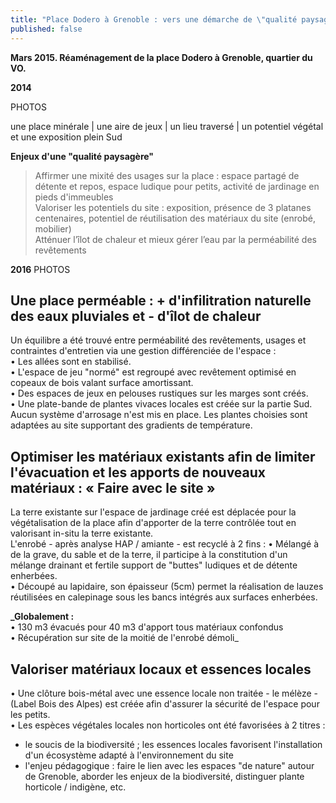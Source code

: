 ```yaml
---
title: "Place Dodero à Grenoble : vers une démarche de \"qualité paysagère\" ?"
published: false
---
```

 
**Mars 2015. Réaménagement de la place Dodero à Grenoble, quartier du VO.**  

**2014**

PHOTOS  

une place minérale | une aire de jeux | un lieu traversé | un potentiel végétal et une exposition plein Sud

**Enjeux d'une "qualité paysagère"**  
> Affirmer une mixité des usages sur la place : espace partagé de détente et repos, espace ludique pour petits, activité de jardinage en pieds d'immeubles  
> Valoriser les potentiels du site : exposition, présence de 3 platanes centenaires, potentiel de réutilisation des matériaux du site (enrobé, mobilier)  
> Atténuer l’îlot de chaleur et mieux gérer l’eau par la perméabilité des revêtements

**2016**
PHOTOS
## Une place perméable : + d'infilitration naturelle des eaux pluviales et - d'îlot de chaleur
Un équilibre a été trouvé entre perméabilité des revêtements, usages et contraintes d'entretien via une gestion différenciée de l'espace :  
• Les allées sont en stabilisé.  
• L'espace de jeu "normé" est regroupé avec revêtement optimisé en copeaux de bois valant surface amortissant.  
• Des espaces de jeux en pelouses rustiques sur les marges sont créés.  
• Une plate-bande de plantes vivaces locales est créée sur la partie Sud.
Aucun système d'arrosage n'est mis en place. Les plantes choisies sont adaptées au site supportant des gradients de température.

## Optimiser les matériaux existants afin de limiter l'évacuation et les apports de nouveaux matériaux : « Faire avec le site »
La terre existante sur l'espace de jardinage créé est déplacée pour la végétalisation de la place afin d'apporter de la terre contrôlée tout en valorisant in-situ la terre existante.  
L'enrobé - après analyse HAP / amiante - est recyclé à 2 fins :
• Mélangé à de la grave, du sable et de la terre, il participe à la constitution d'un mélange drainant et fertile support de "buttes" ludiques et de détente enherbées.  
• Découpé au lapidaire, son épaisseur (5cm) permet la réalisation de lauzes réutilisées en calepinage sous les bancs intégrés aux surfaces enherbées.  

**_Globalement :**   
• 130 m3 évacués pour 40 m3 d'apport tous matériaux confondus  
• Récupération sur site de la moitié de l'enrobé démoli_

## Valoriser matériaux locaux et essences locales
• Une clôture bois-métal avec une essence locale non traitée - le mélèze - (Label Bois des Alpes) est créée afin d'assurer la sécurité de l'espace pour les petits.  
• Les espèces végétales locales non horticoles ont été favorisées à 2 titres :  
- le soucis de la biodiversité ; les essences locales favorisent l'installation d'un écosystème adapté à l'environnement du site
- l'enjeu pédagogique : faire le lien avec les espaces "de nature" autour de Grenoble, aborder les enjeux de la biodiversité, distinguer plante horticole / indigène, etc.

